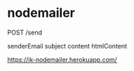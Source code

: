 # nodemailer

POST /send

senderEmail
subject
content
htmlContent

https://ik-nodemailer.herokuapp.com/
